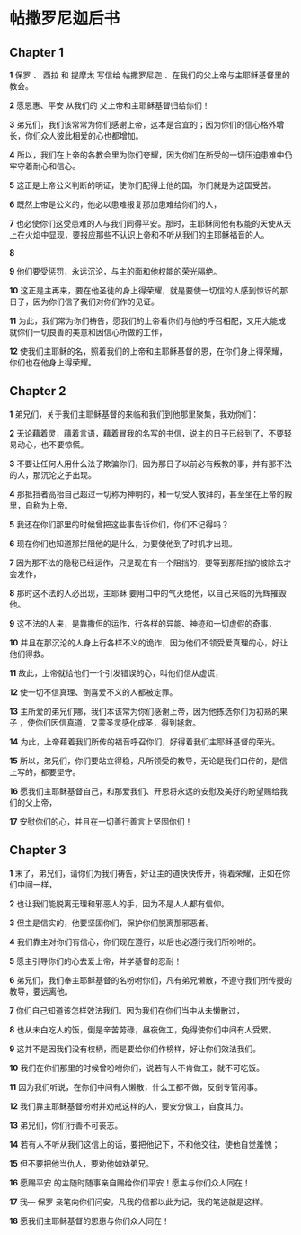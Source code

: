 # 帖撒罗尼迦后书

## Chapter 1

**1** 保罗 、 西拉 和 提摩太 写信给 帖撒罗尼迦 、在我们的父上帝与主耶稣基督里的教会。

**2** 愿恩惠、平安 从我们的 父上帝和主耶稣基督归给你们！

**3** 弟兄们，我们该常常为你们感谢上帝，这本是合宜的；因为你们的信心格外增长，你们众人彼此相爱的心也都增加。

**4** 所以，我们在上帝的各教会里为你们夸耀，因为你们在所受的一切压迫患难中仍牢守着耐心和信心。

**5** 这正是上帝公义判断的明证，使你们配得上他的国，你们就是为这国受苦。

**6** 既然上帝是公义的，他必以患难报复那加患难给你们的人，

**7** 也必使你们这受患难的人与我们同得平安。那时，主耶稣同他有权能的天使从天上在火焰中显现，要报应那些不认识上帝和不听从我们的主耶稣福音的人。

**8** 

**9** 他们要受惩罚，永远沉沦，与主的面和他权能的荣光隔绝。

**10** 这正是主再来，要在他圣徒的身上得荣耀，就是要使一切信的人感到惊讶的那日子，因为你们信了我们对你们作的见证。

**11** 为此，我们常为你们祷告，愿我们的上帝看你们与他的呼召相配，又用大能成就你们一切良善的美意和因信心所做的工作，

**12** 使我们主耶稣的名，照着我们的上帝和主耶稣基督的恩，在你们身上得荣耀，你们也在他身上得荣耀。

## Chapter 2

**1** 弟兄们，关于我们主耶稣基督的来临和我们到他那里聚集，我劝你们：

**2** 无论藉着灵，藉着言语，藉着冒我的名写的书信，说主的日子已经到了，不要轻易动心，也不要惊慌。

**3** 不要让任何人用什么法子欺骗你们，因为那日子以前必有叛教的事，并有那不法的人，那沉沦之子出现。

**4** 那抵挡者高抬自己超过一切称为神明的，和一切受人敬拜的，甚至坐在上帝的殿里，自称为上帝。

**5** 我还在你们那里的时候曾把这些事告诉你们，你们不记得吗？

**6** 现在你们也知道那拦阻他的是什么，为要使他到了时机才出现。

**7** 因为那不法的隐秘已经运作，只是现在有一个阻挡的，要等到那阻挡的被除去才会发作，

**8** 那时这不法的人必出现，主耶稣 要用口中的气灭绝他，以自己来临的光辉摧毁他。

**9** 这不法的人来，是靠撒但的运作，行各样的异能、神迹和一切虚假的奇事，

**10** 并且在那沉沦的人身上行各样不义的诡诈，因为他们不领受爱真理的心，好让他们得救。

**11** 故此，上帝就给他们一个引发错误的心，叫他们信从虚谎，

**12** 使一切不信真理、倒喜爱不义的人都被定罪。

**13** 主所爱的弟兄们哪，我们本该常为你们感谢上帝，因为他拣选你们为初熟的果子 ，使你们因信真道，又蒙圣灵感化成圣，得到拯救。

**14** 为此，上帝藉着我们所传的福音呼召你们，好得着我们主耶稣基督的荣光。

**15** 所以，弟兄们，你们要站立得稳，凡所领受的教导，无论是我们口传的，是信上写的，都要坚守。

**16** 愿我们主耶稣基督自己，和那爱我们、开恩将永远的安慰及美好的盼望赐给我们的父上帝，

**17** 安慰你们的心，并且在一切善行善言上坚固你们！

## Chapter 3

**1** 末了，弟兄们，请你们为我们祷告，好让主的道快快传开，得着荣耀，正如在你们中间一样，

**2** 也让我们能脱离无理和邪恶人的手，因为不是人人都有信仰。

**3** 但主是信实的，他要坚固你们，保护你们脱离那邪恶者。

**4** 我们靠主对你们有信心，你们现在遵行，以后也必遵行我们所吩咐的。

**5** 愿主引导你们的心去爱上帝，并学基督的忍耐！

**6** 弟兄们，我们奉主耶稣基督的名吩咐你们，凡有弟兄懒散，不遵守我们所传授的教导，要远离他。

**7** 你们自己知道该怎样效法我们。因为我们在你们当中从未懒散过，

**8** 也从未白吃人的饭，倒是辛苦劳碌，昼夜做工，免得使你们中间有人受累。

**9** 这并不是因我们没有权柄，而是要给你们作榜样，好让你们效法我们。

**10** 我们在你们那里的时候曾吩咐你们，说若有人不肯做工，就不可吃饭。

**11** 因为我们听说，在你们中间有人懒散，什么工都不做，反倒专管闲事。

**12** 我们靠主耶稣基督吩咐并劝戒这样的人，要安分做工，自食其力。

**13** 弟兄们，你们行善不可丧志。

**14** 若有人不听从我们这信上的话，要把他记下，不和他交往，使他自觉羞愧；

**15** 但不要把他当仇人，要劝他如劝弟兄。

**16** 愿赐平安 的主随时随事亲自赐给你们平安！愿主与你们众人同在！

**17** 我— 保罗 亲笔向你们问安。凡我的信都以此为记，我的笔迹就是这样。

**18** 愿我们主耶稣基督的恩惠与你们众人同在！

